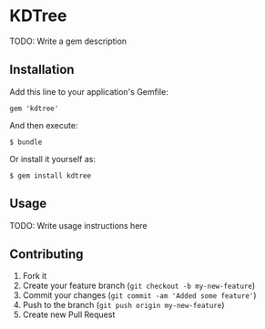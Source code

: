 # KDTree

TODO: Write a gem description

## Installation

Add this line to your application's Gemfile:

    gem 'kdtree'

And then execute:

    $ bundle

Or install it yourself as:

    $ gem install kdtree

## Usage

TODO: Write usage instructions here

## Contributing

1. Fork it
2. Create your feature branch (`git checkout -b my-new-feature`)
3. Commit your changes (`git commit -am 'Added some feature'`)
4. Push to the branch (`git push origin my-new-feature`)
5. Create new Pull Request
